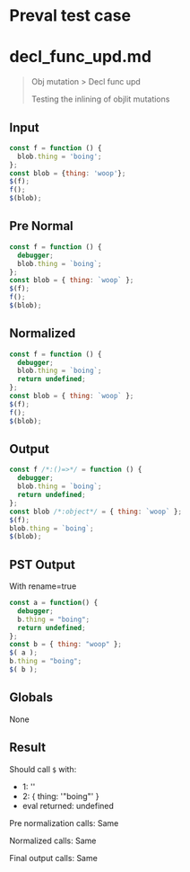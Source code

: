# Preval test case

# decl_func_upd.md

> Obj mutation > Decl func upd
>
> Testing the inlining of objlit mutations

## Input

`````js filename=intro
const f = function () {
  blob.thing = 'boing';
};
const blob = {thing: 'woop'};
$(f);
f();
$(blob);
`````

## Pre Normal


`````js filename=intro
const f = function () {
  debugger;
  blob.thing = `boing`;
};
const blob = { thing: `woop` };
$(f);
f();
$(blob);
`````

## Normalized


`````js filename=intro
const f = function () {
  debugger;
  blob.thing = `boing`;
  return undefined;
};
const blob = { thing: `woop` };
$(f);
f();
$(blob);
`````

## Output


`````js filename=intro
const f /*:()=>*/ = function () {
  debugger;
  blob.thing = `boing`;
  return undefined;
};
const blob /*:object*/ = { thing: `woop` };
$(f);
blob.thing = `boing`;
$(blob);
`````

## PST Output

With rename=true

`````js filename=intro
const a = function() {
  debugger;
  b.thing = "boing";
  return undefined;
};
const b = { thing: "woop" };
$( a );
b.thing = "boing";
$( b );
`````

## Globals

None

## Result

Should call `$` with:
 - 1: '<function>'
 - 2: { thing: '"boing"' }
 - eval returned: undefined

Pre normalization calls: Same

Normalized calls: Same

Final output calls: Same
